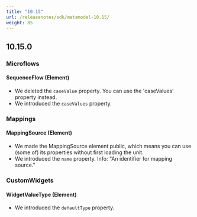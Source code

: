 ```yaml
---
title: "10.15"
url: /releasenotes/sdk/metamodel-10.15/
weight: 85
---
```


## 10.15.0

### Microflows

#### SequenceFlow (Element)

* We deleted the `caseValue` property. You can use the 'caseValues' property instead.
* We introduced the `caseValues` property. 

### Mappings

#### MappingSource (Element)

* We made the MappingSource element public, which means you can use (some of) its properties without first loading the unit.
* We introduced the `name` property. Info: "An identifier for mapping source."

### CustomWidgets

#### WidgetValueType (Element)

* We introduced the `defaultType` property. 
